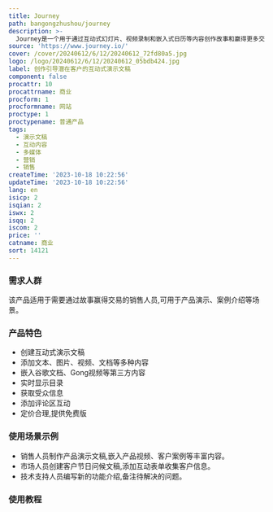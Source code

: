 ```yaml
---
title: Journey
path: bangongzhushou/journey
description: >-
  Journey是一个用于通过互动式幻灯片、视频录制和嵌入式日历等内容创作故事和赢得更多交易的在线工具。它使企业能够通过丰富的多媒体内容有效地引导潜在客户,讲述产品故事,展示产品优势。Journey提供多种块,如文字、视频、文档、链接、表格等,用户可以灵活组合创作演示文稿,在销售漏斗的不同阶段讲述有说服力的故事。
source: 'https://www.journey.io/'
cover: /cover/20240612/6/12/20240612_72fd80a5.jpg
logo: /logo/20240612/6/12/20240612_05bdb424.jpg
label: 创作引导潜在客户的互动式演示文稿
component: false
procattr: 10
procattrname: 商业
procform: 1
procformname: 网站
proctype: 1
proctypename: 普通产品
tags:
  - 演示文稿
  - 互动内容
  - 多媒体
  - 营销
  - 销售
createTime: '2023-10-18 10:22:56'
updateTime: '2023-10-18 10:22:56'
lang: en
isicp: 2
isqian: 2
iswx: 2
isqq: 2
iscom: 2
price: ''
catname: 商业
sort: 14121
---
```




### 需求人群
该产品适用于需要通过故事赢得交易的销售人员,可用于产品演示、案例介绍等场景。

### 产品特色
- 创建互动式演示文稿
- 添加文本、图片、视频、文档等多种内容
- 嵌入谷歌文档、Gong视频等第三方内容
- 实时显示目录
- 获取受众信息
- 添加评论区互动
- 定价合理,提供免费版

### 使用场景示例
- 销售人员制作产品演示文稿,嵌入产品视频、客户案例等丰富内容。
- 市场人员创建客户节日问候文稿,添加互动表单收集客户信息。
- 技术支持人员编写新的功能介绍,备注待解决的问题。

### 使用教程


  
